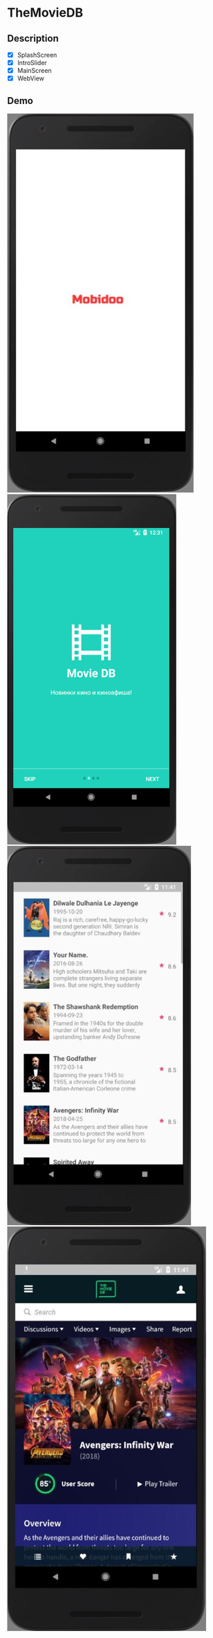 # TheMovieDB

## Description
- [x] SplashScreen
- [x] IntroSlider
- [x] MainScreen
- [x] WebView

## Demo
![SplashScreen](https://github.com/deeamtee/IntroSlider/blob/master/1.jpg)![IntroSlider](https://github.com/deeamtee/IntroSlider/blob/master/2.png)![MainScreen](https://github.com/deeamtee/IntroSlider/blob/master/3.jpg)![WebView](https://github.com/deeamtee/IntroSlider/blob/master/4.jpg)
